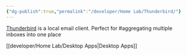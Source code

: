 ```yaml
---
{"dg-publish":true,"permalink":"/developer/Home Lab/Thunderbird/"}
---
```


[Thunderbird](https://www.thunderbird.net/en-US/) is a local email client. Perfect for #aggregating multiple inboxes into one place

[[developer/Home Lab/Desktop Apps\|Desktop Apps]]